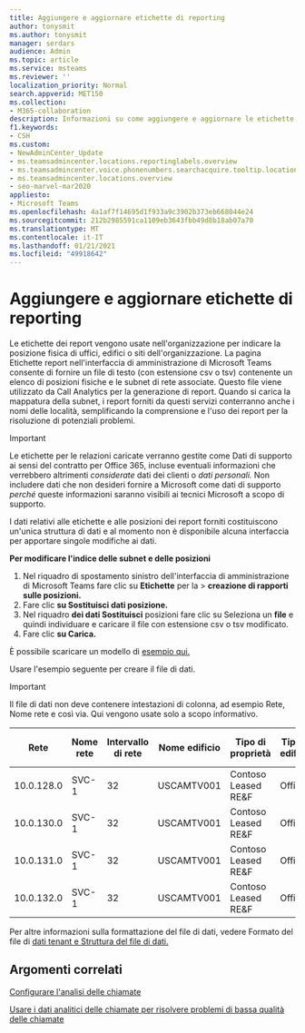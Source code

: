 ```yaml
---
title: Aggiungere e aggiornare etichette di reporting
author: tonysmit
ms.author: tonysmit
manager: serdars
audience: Admin
ms.topic: article
ms.service: msteams
ms.reviewer: ''
localization_priority: Normal
search.appverid: MET150
ms.collection:
- M365-collaboration
description: Informazioni su come aggiungere e aggiornare le etichette dei report caricando un file di testo contenente un elenco di posizioni fisiche e subnet associate.
f1.keywords:
- CSH
ms.custom:
- NewAdminCenter_Update
- ms.teamsadmincenter.locations.reportinglabels.overview
- ms.teamsadmincenter.voice.phonenumbers.searchacquire.tooltip.location
- ms.teamsadmincenter.locations.overview
- seo-marvel-mar2020
appliesto:
- Microsoft Teams
ms.openlocfilehash: 4a1af7f14695d1f933a9c3902b373eb668044e24
ms.sourcegitcommit: 212b2985591ca1109eb3643fbb49d8b18ab07a70
ms.translationtype: MT
ms.contentlocale: it-IT
ms.lasthandoff: 01/21/2021
ms.locfileid: "49918642"
---
```

<a name="add-and-update-reporting-labels"></a>Aggiungere e aggiornare etichette di reporting
============================

Le etichette dei report vengono usate nell'organizzazione per indicare la posizione fisica di uffici, edifici o siti dell'organizzazione. La pagina Etichette report nell'interfaccia di amministrazione di Microsoft Teams consente di fornire un file di testo (con estensione csv o tsv) contenente un elenco di posizioni fisiche e le subnet di rete associate. Questo file viene utilizzato da Call Analytics per la generazione di report. Quando si carica la mappatura della subnet, i report forniti da questi servizi conterranno anche i nomi delle località, semplificando la comprensione e l'uso dei report per la risoluzione di potenziali problemi.

> [!IMPORTANT]
> Le etichette per le relazioni  caricate verranno gestite come Dati di supporto ai sensi del contratto per Office 365, incluse eventuali informazioni che verrebbero altrimenti *considerate* dati dei clienti o *dati personali.* Non includere dati che non desideri fornire a Microsoft come dati di supporto *perché* queste informazioni saranno visibili ai tecnici Microsoft a scopo di supporto.

I dati relativi alle etichette e alle posizioni dei report forniti costituiscono un'unica struttura di dati e al momento non è disponibile alcuna interfaccia per apportare singole modifiche ai dati.

**Per modificare l'indice delle subnet e delle posizioni**

1. Nel riquadro di spostamento sinistro dell'interfaccia di amministrazione di Microsoft Teams fare clic su **Etichette** per la  >  **creazione di rapporti sulle posizioni.**
2. Fare clic **su Sostituisci dati posizione.**
3. Nel riquadro **dei dati Sostituisci** posizioni fare clic su Seleziona un **file** e quindi individuare e caricare il file con estensione csv o tsv modificato.
4. Fare clic **su Carica.**

È possibile scaricare un modello di [esempio qui.](https://github.com/MicrosoftDocs/OfficeDocs-SkypeForBusiness/blob/live/Teams/downloads/locations-template.zip?raw=true)

Usare l'esempio seguente per creare il file di dati.

> [!IMPORTANT]
> Il file di dati non deve contenere intestazioni di colonna, ad esempio Rete, Nome rete e così via. Qui vengono usate solo a scopo informativo. <br>

|Rete|Nome rete|Intervallo di rete|Nome edificio|Tipo di proprietà|Tipo di edificio|Building Office Type|Città|CAP|Paese|Stato|Area geografica|Inside Corp|Express Route|
|-|-|-|-|-|-|-|-|-|-|-|-|-|-|
|10.0.128.0    |SVC-1|32|USCAMTV001|Contoso Leased RE&F|Office|RE&F|Vista delle montagne|94043|Stati Uniti|CA|Stati Uniti|1|1|
|10.0.130.0    |SVC-1|32|USCAMTV001|Contoso Leased RE&F|Office|RE&F|Vista delle montagne|94043|Stati Uniti|CA|Stati Uniti|1|1|
|10.0.131.0    |SVC-1|32|USCAMTV001|Contoso Leased RE&F|Office|RE&F|Vista delle montagne|94043|Stati Uniti|CA|Stati Uniti|1|1|
|10.0.132.0    |SVC-1|32|USCAMTV001|Contoso Leased RE&F|Office|RE&F|Vista delle montagne|94043|Stati Uniti|CA|Stati Uniti|1|1|

Per altre informazioni sulla formattazione del file di dati, vedere Formato del file di [dati tenant e Struttura del file di dati.](CQD-upload-tenant-building-data.md#upload-building-data-file)

## <a name="related-topics"></a>Argomenti correlati

[Configurare l'analisi delle chiamate](set-up-call-analytics.md)

[Usare i dati analitici delle chiamate per risolvere problemi di bassa qualità delle chiamate](use-call-analytics-to-troubleshoot-poor-call-quality.md)
